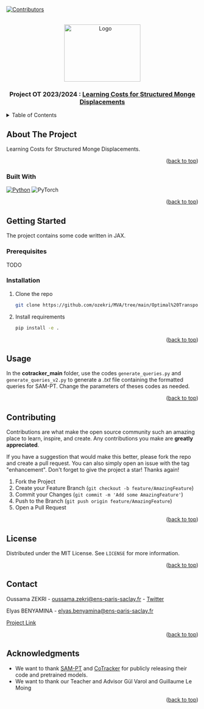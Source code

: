 <!-- Improved compatibility of back to top link: See: https://github.com/othneildrew/Best-README-Template/pull/73 -->
<a name="readme-top"></a>
<!--
*** Thanks for checking out the Best-README-Template. If you have a suggestion
*** that would make this better, please fork the repo and create a pull request
*** or simply open an issue with the tag "enhancement".
*** Don't forget to give the project a star!
*** Thanks again! Now go create something AMAZING! :D
-->



<!-- PROJECT SHIELDS -->
<!--
*** I'm using markdown "reference style" links for readability.
*** Reference links are enclosed in brackets [ ] instead of parentheses ( ).
*** See the bottom of this document for the declaration of the reference variables
*** for contributors-url, forks-url, etc. This is an optional, concise syntax you may use.
*** https://www.markdownguide.org/basic-syntax/#reference-style-links
-->
[![Contributors][contributors-shield]][contributors-url]



<!-- PROJECT LOGO -->
<br />
<div align="center">
  <a href="https://www.master-mva.com/">
    <img src="https://centreborelli.ens-paris-saclay.fr/sites/centre_borelli/files/styles/img__480x320__crop_main/public/media/images/xlogo_mva_935x701.jpg,qitok=1BfZ2kri.pagespeed.ic.r35R1bGACN.jpg" alt="Logo" width="200" height="150">
  </a>
<h3 align="center">Project OT 2023/2024 : <a href="https://arxiv.org/pdf/2306.11895">Learning Costs for Structured Monge Displacements</a></h3>

</div>


<!-- TABLE OF CONTENTS -->
<details>
  <summary>Table of Contents</summary>
  <ol>
    <li>
      <a href="#about-the-project">About The Project</a>
      <ul>
        <li><a href="#built-with">Built With</a></li>
      </ul>
    </li>
    <li>
      <a href="#getting-started">Getting Started</a>
      <ul>
        <li><a href="#prerequisites">Prerequisites</a></li>
        <li><a href="#installation">Installation</a></li>
      </ul>
    </li>
    <li><a href="#usage">Usage</a></li>
    <li><a href="#roadmap">Roadmap</a></li>
    <li><a href="#contributing">Contributing</a></li>
    <li><a href="#license">License</a></li>
    <li><a href="#contact">Contact</a></li>
    <li><a href="#acknowledgments">Acknowledgments</a></li>
  </ol>
</details>



<!-- ABOUT THE PROJECT -->
## About The Project

Learning Costs for Structured Monge Displacements.

<p align="right">(<a href="#readme-top">back to top</a>)</p>

### Built With

[![Python][Python]][Python-url] ![PyTorch](https://img.shields.io/badge/PyTorch-%23EE4C2C.svg?style=for-the-badge&logo=PyTorch&logoColor=white)


<p align="right">(<a href="#readme-top">back to top</a>)</p>



<!-- GETTING STARTED -->
## Getting Started

The project contains some code written in JAX.

### Prerequisites

TODO

### Installation

1. Clone the repo
   ```sh
   git clone https://github.com/ozekri/MVA/tree/main/Optimal%20Transport/Project
   ```
2. Install requirements
   ```sh
   pip install -e .
   ```
<p align="right">(<a href="#readme-top">back to top</a>)</p>



<!-- USAGE EXAMPLES -->
## Usage

In the **cotracker_main** folder, use the codes `generate_queries.py` and `generate_queries_v2.py` to generate a *.txt* file containing the formatted queries for SAM-PT. Change the parameters of theses codes as needed.


<p align="right">(<a href="#readme-top">back to top</a>)</p>



<!-- CONTRIBUTING -->
## Contributing

Contributions are what make the open source community such an amazing place to learn, inspire, and create. Any contributions you make are **greatly appreciated**.

If you have a suggestion that would make this better, please fork the repo and create a pull request. You can also simply open an issue with the tag "enhancement".
Don't forget to give the project a star! Thanks again!

1. Fork the Project
2. Create your Feature Branch (`git checkout -b feature/AmazingFeature`)
3. Commit your Changes (`git commit -m 'Add some AmazingFeature'`)
4. Push to the Branch (`git push origin feature/AmazingFeature`)
5. Open a Pull Request

<p align="right">(<a href="#readme-top">back to top</a>)</p>



<!-- LICENSE -->
## License

Distributed under the MIT License. See `LICENSE` for more information.

<p align="right">(<a href="#readme-top">back to top</a>)</p>



<!-- CONTACT -->
## Contact

Oussama ZEKRI - oussama.zekri@ens-paris-saclay.fr - [Twitter](https://twitter.com/oussamazekri_)

Elyas BENYAMINA - elyas.benyamina@ens-paris-saclay.fr

[Project Link](https://github.com/ozekri/MVA/tree/main/RecVis/Project)

<p align="right">(<a href="#readme-top">back to top</a>)</p>



<!-- ACKNOWLEDGMENTS -->
## Acknowledgments

* We want to thank [SAM-PT](https://github.com/SysCV/sam-pt/tree/main) and [CoTracker](https://github.com/facebookresearch/co-tracker) for publicly releasing their code and pretrained models.
* We want to thank our Teacher and Advisor Gül Varol and Guillaume Le Moing


<p align="right">(<a href="#readme-top">back to top</a>)</p>



<!-- MARKDOWN LINKS & IMAGES -->
<!-- https://www.markdownguide.org/basic-syntax/#reference-style-links -->
[contributors-shield]: https://img.shields.io/github/contributors/elyasbny/elyasbny.svg?style=for-the-badge
[contributors-url]: https://github.com/elyasbny
[forks-shield]: https://img.shields.io/github/forks/github_username/repo_name.svg?style=for-the-badge
[forks-url]: https://github.com/github_username/repo_name/network/members
[stars-shield]: https://img.shields.io/github/stars/github_username/repo_name.svg?style=for-the-badge
[stars-url]: https://github.com/github_username/repo_name/stargazers
[issues-shield]: https://img.shields.io/github/issues/github_username/repo_name.svg?style=for-the-badge
[issues-url]: https://github.com/github_username/repo_name/issues
[license-shield]: https://img.shields.io/github/license/github_username/repo_name.svg?style=for-the-badge
[license-url]: https://github.com/github_username/repo_name/blob/master/LICENSE.txt
[linkedin-shield]: https://img.shields.io/badge/-LinkedIn-black.svg?style=for-the-badge&logo=linkedin&colorB=555
[linkedin-url]: https://linkedin.com/in/linkedin_username
[product-screenshot]: images/screenshot.png
[Python]: https://img.shields.io/badge/python-3670A0?style=for-the-badge&logo=python&logoColor=ffdd54
[Python-url]: https://www.python.org/
[Next.js]: https://img.shields.io/badge/next.js-000000?style=for-the-badge&logo=nextdotjs&logoColor=white
[Next-url]: https://nextjs.org/
[React.js]: https://img.shields.io/badge/React-20232A?style=for-the-badge&logo=react&logoColor=61DAFB
[React-url]: https://reactjs.org/
[Vue.js]: https://img.shields.io/badge/Vue.js-35495E?style=for-the-badge&logo=vuedotjs&logoColor=4FC08D
[Vue-url]: https://vuejs.org/
[Angular.io]: https://img.shields.io/badge/Angular-DD0031?style=for-the-badge&logo=angular&logoColor=white
[Angular-url]: https://angular.io/
[Svelte.dev]: https://img.shields.io/badge/Svelte-4A4A55?style=for-the-badge&logo=svelte&logoColor=FF3E00
[Svelte-url]: https://svelte.dev/
[Laravel.com]: https://img.shields.io/badge/Laravel-FF2D20?style=for-the-badge&logo=laravel&logoColor=white
[Laravel-url]: https://laravel.com
[Bootstrap.com]: https://img.shields.io/badge/Bootstrap-563D7C?style=for-the-badge&logo=bootstrap&logoColor=white
[Bootstrap-url]: https://getbootstrap.com
[JQuery.com]: https://img.shields.io/badge/jQuery-0769AD?style=for-the-badge&logo=jquery&logoColor=white
[JQuery-url]: https://jquery.com 
